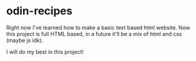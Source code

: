 # odin-recipes

Right now I've learned how to make a basic text based html website.
Now this project is full HTML based, in a future it'll be a mix of html and css (maybe js idk).

I will do my best in this project!
